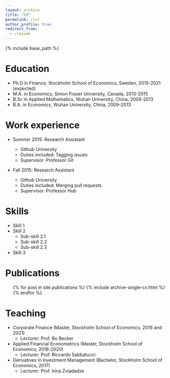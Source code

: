 ```yaml
---
layout: archive
title: "CV"
permalink: /cv/
author_profile: true
redirect_from:
  - /resume
---
```


{% include base_path %}

Education
======
* Ph.D in Finance, Stockholm School of Economics, Sweden, 2015-2021 (expected)
* M.A. in Economics, Simon Fraser University, Canada, 2013-2015
* B.Sc in Applied Mathematics, Wuhan University, China, 2009-2013
* B.A. in Economics, Wuhan University, China, 2009-2013

Work experience
======
* Summer 2015: Research Assistant
  * Github University
  * Duties included: Tagging issues
  * Supervisor: Professor Git

* Fall 2015: Research Assistant
  * Github University
  * Duties included: Merging pull requests
  * Supervisor: Professor Hub
  
Skills
======
* Skill 1
* Skill 2
  * Sub-skill 2.1
  * Sub-skill 2.2
  * Sub-skill 2.3
* Skill 3

Publications
======
  <ul>{% for post in site.publications %}
    {% include archive-single-cv.html %}
  {% endfor %}</ul>
   
Teaching
======
* Corporate Finance (Master, Stockholm School of Economics, 2016 and 2021)
    * Lecturer: Prof. Bo Becker
* Applied Financial Econometrics (Master, Stockholm School of Economics, 2018-2020) 
    * Lecturer: Prof. Riccardo Sabbatucci
* Derivatives in Investment Management (Bachelor, Stockholm School of Economics, 2017)
    * Lecturer: Prof. Irina Zviadadze 
